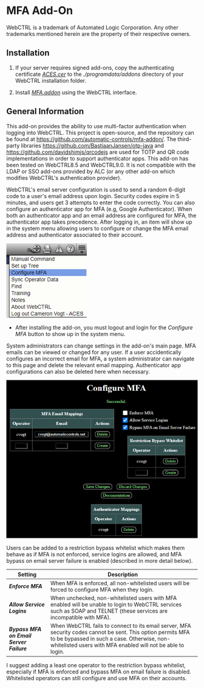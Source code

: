
# MFA Add-On

WebCTRL is a trademark of Automated Logic Corporation. Any other trademarks mentioned herein are the property of their respective owners.

## Installation

1. If your server requires signed add-ons, copy the authenticating certificate [*ACES.cer*](https://github.com/automatic-controls/addon-dev-script/blob/main/ACES.cer?raw=true) to the *./programdata/addons* directory of your WebCTRL installation folder.

2. Install [*MFA.addon*](https://github.com/automatic-controls/mfa-addon/releases/latest/download/MFA.addon) using the WebCTRL interface.

## General Information

This add-on provides the ability to use multi-factor authentication when logging into WebCTRL. This project is open-source, and the repository can be found at <https://github.com/automatic-controls/mfa-addon/>. The third-party libraries <https://github.com/BastiaanJansen/otp-java> and <https://github.com/davidshimjs/qrcodejs> are used for TOTP and QR code implementations in order to support authenticator apps. This add-on has been tested on WebCTRL8.5 and WebCTRL9.0. It is not compatible with the LDAP or SSO add-ons provided by ALC (or any other add-on which modifies WebCTRL's authentication provider).

WebCTRL's email server configuration is used to send a random 6-digit code to a user's email address upon login. Security codes expire in 5 minutes, and users get 3 attempts to enter the code correctly. You can also configure an authenticator app for MFA (e.g, Google Authenticator). When both an authenticator app and an email address are configured for MFA, the authenticator app takes precedence. After logging in, an item will show up in the system menu allowing users to configure or change the MFA email address and authenticator associated to their account.

![](./root/webapp/images/system_menu.png)

- After installing the add-on, you must logout and login for the *Configure MFA* button to show up in the system menu.

System administrators can change settings in the add-on's main page. MFA emails can be viewed or changed for any user. If a user accidentically configures an incorrect email for MFA, a system administrator can navigate to this page and delete the relevant email mapping. Authenticator app configurations can also be deleted here when necessary.

![](./root/webapp/images/main_page.png)

Users can be added to a restriction bypass whitelist which makes them behave as if MFA is not enforced, service logins are allowed, and MFA bypass on email server failure is enabled (described in more detail below).

| Setting | Description |
| - | - |
| ***Enforce MFA*** | When MFA is enforced, all non-whitelisted users will be forced to configure MFA when they login. |
| ***Allow Service Logins*** | When unchecked, non-whitelisted users with MFA enabled will be unable to login to WebCTRL services such as SOAP and TELNET (these services are incompatible with MFA). |
| ***Bypass MFA on Email Server Failure*** | When WebCTRL fails to connect to its email server, MFA security codes cannot be sent. This option permits MFA to be bypassed in such a case. Otherwise, non-whitelisted users with MFA enabled will not be able to login. |

I suggest adding a least one operator to the restriction bypass whitelist, especially if MFA is enforced and bypass MFA on email failure is disabled. Whitelisted operators can still configure and use MFA on their accounts.